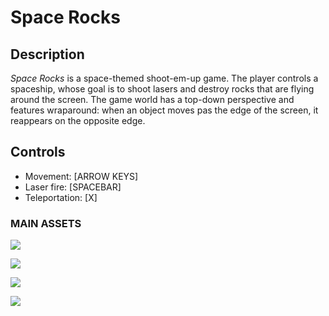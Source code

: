 # Space Rocks

## Description

<p>
  <i>Space Rocks</i> is a space-themed shoot-em-up game. The player controls a spaceship, whose goal is to shoot lasers and destroy rocks that are flying around the screen. The game world has a top-down perspective and features wraparound: when an object moves pas the edge of the screen, it reappears on the opposite edge.
</p>

## Controls

<p>
  <ul>
    <li>Movement:    [ARROW KEYS]</li>
    <li>Laser fire:    [SPACEBAR]</li>
    <li>Teleportation: [X]</li>
  </ul>
<p>

### MAIN ASSETS

<p><image src="./assets/spaceship.png" /></p>
<p><image src="./assets/message-win.png" /></p>
<p><image src="./assets/message-lose.png" /></p>
<p><image src="./assets/space.png" /></p>
